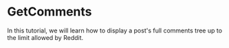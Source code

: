 # GetComments
In this tutorial, we will learn how to display a post's full comments tree up to the limit allowed by Reddit.
